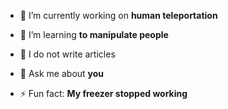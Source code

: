 
- 🔭 I’m currently working on **human teleportation**

- 🌱 I’m learning **to manipulate people**

- 📝 I do not write articles

- 💬 Ask me about **you**
  
- ⚡ Fun fact: **My freezer stopped working**


